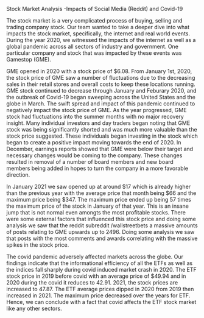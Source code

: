 Stock Market Analysis 
-Impacts of Social Media (Reddit) and Covid-19

The stock market is a very complicated process of buying, selling and trading company stock. Our team wanted to take a deeper dive into what impacts the stock market, specifically, the internet and real world events. During the year 2020, we witnessed the impacts of the internet as well as a global pandemic across all sectors of industry and government. One particular company and stock that was impacted by these events was Gamestop (GME). 

GME opened in 2020 with a stock price of $6.08. From January 1st, 2020, the stock price of GME saw a number of fluctuations due to the decreasing sales in their retail stores and overall costs to keep these locations running. GME stock continued to decrease through January and Feburary 2020, and the outbreak of Covid-19 began sweeping across the United States and the globe in March. The swift spread and impact of this pandemic continued to negatively impact the stock price of GME. As the year progressed, GME stock had fluctuations into the summer months with no major recovery insight. Many individual investors and day traders began noting that GME stock was being significantly shorted and was much more valuable than the stock price suggested. These individuals began investing in the stock which began to create a positive impact moving towards the end of 2020. In December, earnings reports showed that GME were below their target and necessary changes would be coming to the company. These changes resulted in removal of a number of board members and new board members being added in hopes to turn the company in a more favorable direction.

In January 2021 we saw opened up at around $17 which is already higher than the previous year with the average price that month being $66 and the maximum price being $347. The maximum price ended up being 57 times the maximum price of the stock in January of that year. This is an insane jump that is not normal even amongts the most profitable stocks. There were some external factors that influenced this stock price and doing some analysis we saw that the reddit subreddit /wallstreetbets a massive amounts of posts relating to GME upwards up to 2496. Doing some analysis we saw that posts with the most comments and awards correlating with the massive spikes in the stock price.

The covid pandemic adversely affected markets across the globe. Our findings indicate that the informational efficiency of all the ETFs as well as the indices fall sharply during covid induced market crash in 2020.
The ETF stock price in 2019 before covid with an average price of $49.94 and in 2020 during the covid it reduces to 42.91. 2021, the stock prices are increased to 47.87. The ETF average prices dipped in 2020 from 2019 then increased in 2021. The maximum price decreased over the years for ETF. Hence, we can conclude with a fact that covid affects the ETF stock market like any other sectors.



